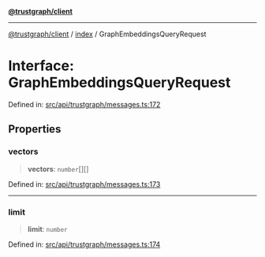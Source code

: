 [**@trustgraph/client**](../../README.md)

***

[@trustgraph/client](../../README.md) / [index](../README.md) / GraphEmbeddingsQueryRequest

# Interface: GraphEmbeddingsQueryRequest

Defined in: [src/api/trustgraph/messages.ts:172](https://github.com/trustgraph-ai/trustgraph-ts-client/blob/dd779923b4eaffccd17ba61aaee70d2766e28e49/src/api/trustgraph/messages.ts#L172)

## Properties

### vectors

> **vectors**: `number`[][]

Defined in: [src/api/trustgraph/messages.ts:173](https://github.com/trustgraph-ai/trustgraph-ts-client/blob/dd779923b4eaffccd17ba61aaee70d2766e28e49/src/api/trustgraph/messages.ts#L173)

***

### limit

> **limit**: `number`

Defined in: [src/api/trustgraph/messages.ts:174](https://github.com/trustgraph-ai/trustgraph-ts-client/blob/dd779923b4eaffccd17ba61aaee70d2766e28e49/src/api/trustgraph/messages.ts#L174)

